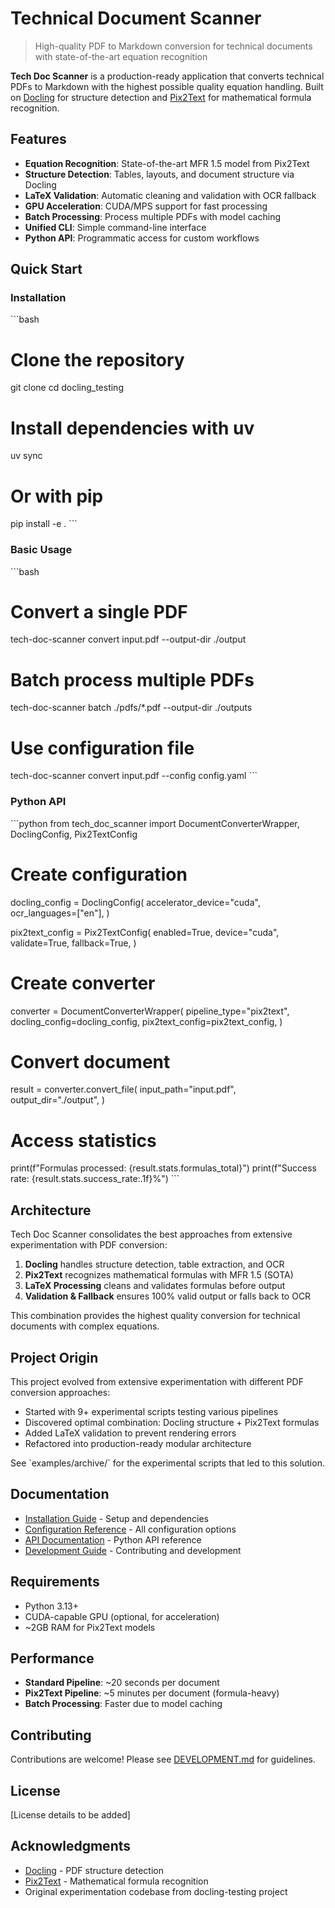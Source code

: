 # Technical Document Scanner

> High-quality PDF to Markdown conversion for technical documents with state-of-the-art equation recognition

**Tech Doc Scanner** is a production-ready application that converts technical PDFs to Markdown with the highest possible quality equation handling. Built on [Docling](https://github.com/docling-project/docling) for structure detection and [Pix2Text](https://github.com/breezedeus/Pix2Text) for mathematical formula recognition.

## Features

- **Equation Recognition**: State-of-the-art MFR 1.5 model from Pix2Text
- **Structure Detection**: Tables, layouts, and document structure via Docling
- **LaTeX Validation**: Automatic cleaning and validation with OCR fallback
- **GPU Acceleration**: CUDA/MPS support for fast processing
- **Batch Processing**: Process multiple PDFs with model caching
- **Unified CLI**: Simple command-line interface
- **Python API**: Programmatic access for custom workflows

## Quick Start

### Installation

\`\`\`bash
# Clone the repository
git clone <repository-url>
cd docling_testing

# Install dependencies with uv
uv sync

# Or with pip
pip install -e .
\`\`\`

### Basic Usage

\`\`\`bash
# Convert a single PDF
tech-doc-scanner convert input.pdf --output-dir ./output

# Batch process multiple PDFs
tech-doc-scanner batch ./pdfs/*.pdf --output-dir ./outputs

# Use configuration file
tech-doc-scanner convert input.pdf --config config.yaml
\`\`\`

### Python API

\`\`\`python
from tech_doc_scanner import DocumentConverterWrapper, DoclingConfig, Pix2TextConfig

# Create configuration
docling_config = DoclingConfig(
    accelerator_device="cuda",
    ocr_languages=["en"],
)

pix2text_config = Pix2TextConfig(
    enabled=True,
    device="cuda",
    validate=True,
    fallback=True,
)

# Create converter
converter = DocumentConverterWrapper(
    pipeline_type="pix2text",
    docling_config=docling_config,
    pix2text_config=pix2text_config,
)

# Convert document
result = converter.convert_file(
    input_path="input.pdf",
    output_dir="./output",
)

# Access statistics
print(f"Formulas processed: {result.stats.formulas_total}")
print(f"Success rate: {result.stats.success_rate:.1f}%")
\`\`\`

## Architecture

Tech Doc Scanner consolidates the best approaches from extensive experimentation with PDF conversion:

1. **Docling** handles structure detection, table extraction, and OCR
2. **Pix2Text** recognizes mathematical formulas with MFR 1.5 (SOTA)
3. **LaTeX Processing** cleans and validates formulas before output
4. **Validation & Fallback** ensures 100% valid output or falls back to OCR

This combination provides the highest quality conversion for technical documents with complex equations.

## Project Origin

This project evolved from extensive experimentation with different PDF conversion approaches:

- Started with 9+ experimental scripts testing various pipelines
- Discovered optimal combination: Docling structure + Pix2Text formulas
- Added LaTeX validation to prevent rendering errors
- Refactored into production-ready modular architecture

See \`examples/archive/\` for the experimental scripts that led to this solution.

## Documentation

- [Installation Guide](docs/installation.md) - Setup and dependencies
- [Configuration Reference](docs/configuration.md) - All configuration options
- [API Documentation](docs/api.md) - Python API reference
- [Development Guide](docs/development.md) - Contributing and development

## Requirements

- Python 3.13+
- CUDA-capable GPU (optional, for acceleration)
- ~2GB RAM for Pix2Text models

## Performance

- **Standard Pipeline**: ~20 seconds per document
- **Pix2Text Pipeline**: ~5 minutes per document (formula-heavy)
- **Batch Processing**: Faster due to model caching

## Contributing

Contributions are welcome! Please see [DEVELOPMENT.md](docs/development.md) for guidelines.

## License

[License details to be added]

## Acknowledgments

- [Docling](https://github.com/docling-project/docling) - PDF structure detection
- [Pix2Text](https://github.com/breezedeus/Pix2Text) - Mathematical formula recognition
- Original experimentation codebase from docling-testing project
